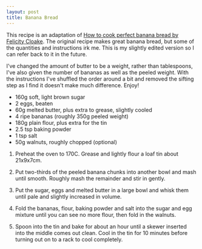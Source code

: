 ```yaml
---
layout: post
title: Banana Bread
---
```


This recipe is an adaptation of [How to cook perfect banana bread by Felicity Cloake](http://www.theguardian.com/lifeandstyle/wordofmouth/2012/aug/30/how-to-cook-perfect-banana-bread). The original recipe makes great banana bread, but some of the quantities and instructions irk me. This is my slightly edited version so I can refer back to it in the future.

I've changed the amount of butter to be a weight, rather than tablespoons, I've also given the number of bananas as well as the peeled weight. With the instructions I've shuffled the order around a bit and removed the sifting step as I find it doesn't make much difference. Enjoy!

- 160g soft, light brown sugar
- 2 eggs, beaten
- 60g melted butter, plus extra to grease, slightly cooled
- 4 ripe bananas (roughly 350g peeled weight)
- 180g plain flour, plus extra for the tin
- 2.5 tsp baking powder
- 1 tsp salt
- 50g walnuts, roughly chopped (optional)

1. Preheat the oven to 170C. Grease and lightly flour a loaf tin about 21x9x7cm.

2. Put two-thirds of the peeled banana chunks into another bowl and mash until smooth. Roughly mash the remainder and stir in gently.

3. Put the sugar, eggs and melted butter in a large bowl and whisk them until pale and slightly increased in volume.

4. Fold the bananas, flour, baking powder and salt into the sugar and egg mixture until you can see no more flour, then fold in the walnuts.

5. Spoon into the tin and bake for about an hour until a skewer inserted into the middle comes out clean. Cool in the tin for 10 minutes before turning out on to a rack to cool completely.
